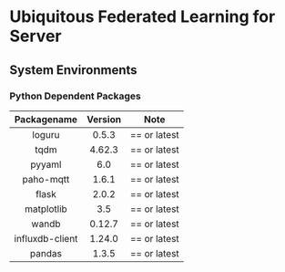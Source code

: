 # Ubiquitous Federated Learning for Server

## System Environments

### Python Dependent Packages
|   Packagename   | Version | Note |
|:---------------:|:-------:| :---: |
|     loguru      |  0.5.3  | == or latest |
|      tqdm       | 4.62.3  | == or latest |
|     pyyaml      |   6.0   | == or latest |
|    paho-mqtt    |  1.6.1  | == or latest |
|      flask      |  2.0.2  | == or latest |
|   matplotlib    |   3.5   | == or latest |
|      wandb      | 0.12.7  | == or latest |
| influxdb-client | 1.24.0  | == or latest |
|     pandas      |  1.3.5  | == or latest |